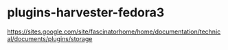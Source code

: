 plugins-harvester-fedora3
=========================

https://sites.google.com/site/fascinatorhome/home/documentation/technical/documents/plugins/storage
